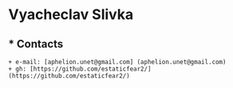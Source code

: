 # Vyacheclav Slivka

## * Contacts

	+ e-mail: [aphelion.unet@gmail.com] (aphelion.unet@gmail.com)
	+ gh: [https://github.com/estaticfear2/] (https://github.com/estaticfear2/)
	